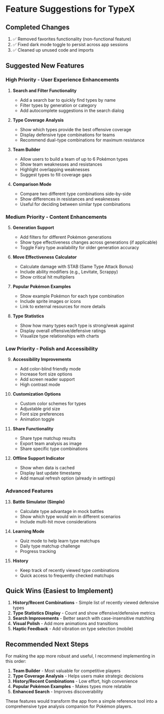 # Feature Suggestions for TypeX

## Completed Changes
1. ✅ Removed favorites functionality (non-functional feature)
2. ✅ Fixed dark mode toggle to persist across app sessions
3. ✅ Cleaned up unused code and imports

## Suggested New Features

### High Priority - User Experience Enhancements

1. **Search and Filter Functionality**
   - Add a search bar to quickly find types by name
   - Filter types by generation or category
   - Add autocomplete suggestions in the search dialog

2. **Type Coverage Analysis**
   - Show which types provide the best offensive coverage
   - Display defensive type combinations for teams
   - Recommend dual-type combinations for maximum resistance

3. **Team Builder**
   - Allow users to build a team of up to 6 Pokémon types
   - Show team weaknesses and resistances
   - Highlight overlapping weaknesses
   - Suggest types to fill coverage gaps

4. **Comparison Mode**
   - Compare two different type combinations side-by-side
   - Show differences in resistances and weaknesses
   - Useful for deciding between similar type combinations

### Medium Priority - Content Enhancements

5. **Generation Support**
   - Add filters for different Pokémon generations
   - Show type effectiveness changes across generations (if applicable)
   - Toggle Fairy type availability for older generation accuracy

6. **Move Effectiveness Calculator**
   - Calculate damage with STAB (Same Type Attack Bonus)
   - Include ability modifiers (e.g., Levitate, Scrappy)
   - Show critical hit multipliers

7. **Popular Pokémon Examples**
   - Show example Pokémon for each type combination
   - Include sprite images or icons
   - Link to external resources for more details

8. **Type Statistics**
   - Show how many types each type is strong/weak against
   - Display overall offensive/defensive ratings
   - Visualize type relationships with charts

### Low Priority - Polish and Accessibility

9. **Accessibility Improvements**
   - Add color-blind friendly mode
   - Increase font size options
   - Add screen reader support
   - High contrast mode

10. **Customization Options**
    - Custom color schemes for types
    - Adjustable grid size
    - Font size preferences
    - Animation toggle

11. **Share Functionality**
    - Share type matchup results
    - Export team analysis as image
    - Share specific type combinations

12. **Offline Support Indicator**
    - Show when data is cached
    - Display last update timestamp
    - Add manual refresh option (already in settings)

### Advanced Features

13. **Battle Simulator (Simple)**
    - Calculate type advantage in mock battles
    - Show which type would win in different scenarios
    - Include multi-hit move considerations

14. **Learning Mode**
    - Quiz mode to help learn type matchups
    - Daily type matchup challenge
    - Progress tracking

15. **History**
    - Keep track of recently viewed type combinations
    - Quick access to frequently checked matchups

## Quick Wins (Easiest to Implement)

1. **History/Recent Combinations** - Simple list of recently viewed defensive types
2. **Type Statistics Display** - Count and show offensive/defensive metrics
3. **Search Improvements** - Better search with case-insensitive matching
4. **Visual Polish** - Add more animations and transitions
5. **Haptic Feedback** - Add vibration on type selection (mobile)

## Recommended Next Steps

For making the app more robust and useful, I recommend implementing in this order:

1. **Team Builder** - Most valuable for competitive players
2. **Type Coverage Analysis** - Helps users make strategic decisions
3. **History/Recent Combinations** - Low effort, high convenience
4. **Popular Pokémon Examples** - Makes types more relatable
5. **Enhanced Search** - Improves discoverability

These features would transform the app from a simple reference tool into a comprehensive type analysis companion for Pokémon players.
